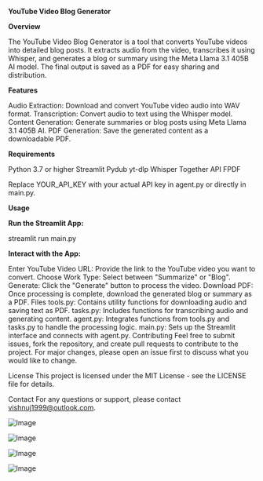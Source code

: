 **YouTube Video Blog Generator**

**Overview**

The YouTube Video Blog Generator is a tool that converts YouTube videos into detailed blog posts. It extracts audio from the video, transcribes it using Whisper, and generates a blog or summary using the Meta Llama 3.1 405B AI model. The final output is saved as a PDF for easy sharing and distribution.

**Features**

Audio Extraction: Download and convert YouTube video audio into WAV format.
Transcription: Convert audio to text using the Whisper model.
Content Generation: Generate summaries or blog posts using Meta Llama 3.1 405B AI.
PDF Generation: Save the generated content as a downloadable PDF.

**Requirements**

Python 3.7 or higher
Streamlit
Pydub
yt-dlp
Whisper
Together API
FPDF


Replace YOUR_API_KEY with your actual API key in agent.py or directly in main.py.

**Usage**

**Run the Streamlit App:**

streamlit run main.py

**Interact with the App:**

Enter YouTube Video URL: Provide the link to the YouTube video you want to convert.
Choose Work Type: Select between "Summarize" or "Blog".
Generate: Click the "Generate" button to process the video.
Download PDF: Once processing is complete, download the generated blog or summary as a PDF.
Files
tools.py: Contains utility functions for downloading audio and saving text as PDF.
tasks.py: Includes functions for transcribing audio and generating content.
agent.py: Integrates functions from tools.py and tasks.py to handle the processing logic.
main.py: Sets up the Streamlit interface and connects with agent.py.
Contributing
Feel free to submit issues, fork the repository, and create pull requests to contribute to the project. For major changes, please open an issue first to discuss what you would like to change.

License
This project is licensed under the MIT License - see the LICENSE file for details.

Contact
For any questions or support, please contact vishnuj1999@outlook.com.




![Image](https://github.com/user-attachments/assets/a1c5b7d8-113e-4418-be67-a5b53ba0a85b)


![Image](https://github.com/user-attachments/assets/aeef4ddc-c691-41f6-9c13-67f3ab147bbf)



![Image](https://github.com/user-attachments/assets/f32ad534-5b54-48b7-aa0f-2abd7e42a59b)




![Image](https://github.com/user-attachments/assets/37b57717-d63a-455a-abca-9152616b788e)




